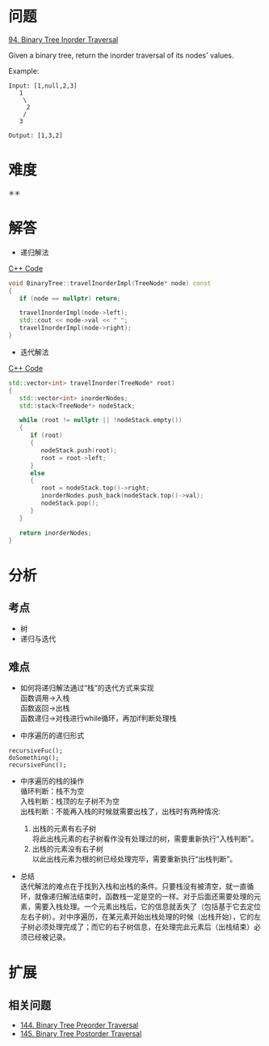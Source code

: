 # 问题
[94. Binary Tree Inorder Traversal](https://leetcode.com/problems/binary-tree-inorder-traversal/)

Given a binary tree, return the inorder traversal of its nodes' values.

Example:
```
Input: [1,null,2,3]
   1
    \
     2
    /
   3

Output: [1,3,2]
```

# 难度
✳✳

# 解答
- 递归解法

[C++ Code](./code/94_144_145.Binary-Tree-Inorder_Preorder_Postorder-Traversal/BinaryTree.cpp)
```cpp
void BinaryTree::travelInorderImpl(TreeNode* node) const
{
   if (node == nullptr) return;

   travelInorderImpl(node->left);
   std::cout << node->val << " ";
   travelInorderImpl(node->right);
}
```

- 迭代解法

[C++ Code](./code/94_144_145.Binary-Tree-Inorder_Preorder_Postorder-Traversal/main.cpp)
```cpp
std::vector<int> travelInorder(TreeNode* root)
{
   std::vector<int> inorderNodes;
   std::stack<TreeNode*> nodeStack;

   while (root != nullptr || !nodeStack.empty())
   {
      if (root)
      {
         nodeStack.push(root);
         root = root->left;
      }
      else
      {
         root = nodeStack.top()->right;
         inorderNodes.push_back(nodeStack.top()->val);
         nodeStack.pop();
      }
   }

   return inorderNodes;
}
```

# 分析
## 考点
* 树
* 递归与迭代

## 难点
* 如何将递归解法通过“栈”的迭代方式来实现<br>
函数调用->入栈<br>
函数返回->出栈<br>
函数递归->对栈进行while循环，再加if判断处理栈

* 中序遍历的递归形式<br>
```
recursiveFuc();
doSomething();
recursiveFunc();
```

* 中序遍历的栈的操作<br>
循环判断：栈不为空<br>
入栈判断：栈顶的左子树不为空<br>
出栈判断：不能再入栈的时候就需要出栈了，出栈时有两种情况: 
    1. 出栈的元素有右子树<br>
    将此出栈元素的右子树看作没有处理过的树，需要重新执行“入栈判断”。
    2. 出栈的元素没有右子树<br>
    以此出栈元素为根的树已经处理完毕，需要重新执行“出栈判断”。

* 总结<br>
迭代解法的难点在于找到入栈和出栈的条件。只要栈没有被清空，就一直循环，就像递归解法结束时，函数栈一定是空的一样。对于后面还需要处理的元素，需要入栈处理。一个元素出栈后，它的信息就丢失了（包括基于它去定位左右子树）。对中序遍历，在某元素开始出栈处理的时候（出栈开始），它的左子树必须处理完成了；而它的右子树信息，在处理完此元素后（出栈结束）必须已经被记录。


# 扩展
## 相关问题
* [144. Binary Tree Preorder Traversal](94.Binary-Tree-Preorder-Traversal.md)
* [145. Binary Tree Postorder Traversal](94.Binary-Tree-Postorder-Traversal.md)